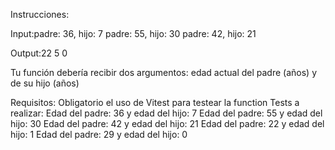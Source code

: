 Instrucciones:
 

Input:padre: 36, hijo: 7
padre: 55, hijo: 30
padre: 42, hijo: 21

Output:22
5
0

Tu función debería recibir dos argumentos: edad actual del padre (años) y de su hijo (años)


Requisitos:
Obligatorio el uso de Vitest para testear la function
Tests a realizar:
Edad del padre: 36 y edad del hijo: 7
Edad del padre: 55 y edad del hijo: 30
Edad del padre: 42 y edad del hijo: 21
Edad del padre: 22 y edad del hijo: 1
Edad del padre: 29 y edad del hijo: 0   